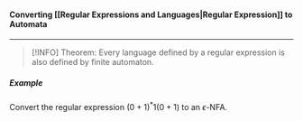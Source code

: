 #### Converting [[Regular Expressions and Languages|Regular Expression]] to Automata
---
>[!INFO]
Theorem: Every language defined by a regular expression is also defined by finite automaton.

##### Example
Convert the regular expression $(0+1)^*1(0+1)$ to an $\epsilon$-NFA.

